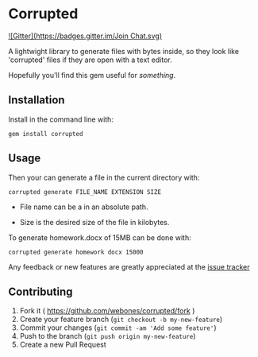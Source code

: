 # Corrupted
[![Gitter](https://badges.gitter.im/Join Chat.svg)](https://gitter.im/webONES/corrupted?utm_source=badge&utm_medium=badge&utm_campaign=pr-badge&utm_content=badge)

A lightwight library to generate files with bytes inside, so they look like 'corrupted' files if they are open with a text editor.

Hopefully you'll find this gem useful for *something*.

## Installation

Install in the command line with:

```
gem install corrupted
```

## Usage

Then your can generate a file in the current directory with:

```
corrupted generate FILE_NAME EXTENSION SIZE
```

* File name can be a in an absolute path.

* Size is the desired size of the file in kilobytes.

To generate homework.docx of 15MB can be done with:

```
corrupted generate homework docx 15000
```

Any feedback or new features are greatly appreciated at the [issue tracker](https://github.com/webones/corrupted/issues)

## Contributing

1. Fork it ( https://github.com/webones/corrupted/fork )
2. Create your feature branch (`git checkout -b my-new-feature`)
3. Commit your changes (`git commit -am 'Add some feature'`)
4. Push to the branch (`git push origin my-new-feature`)
5. Create a new Pull Request

